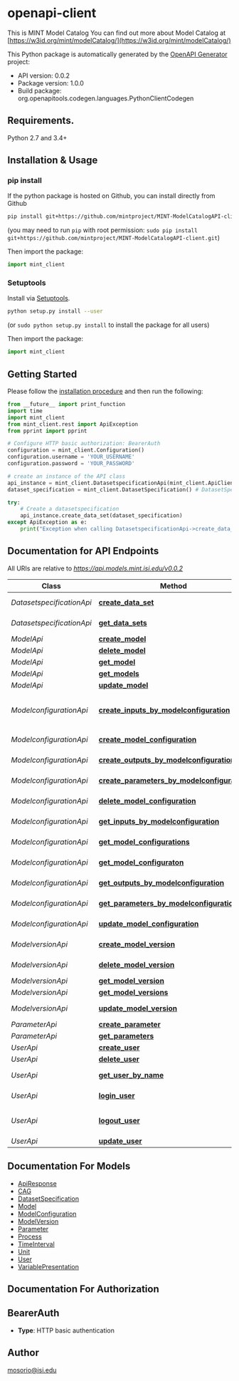 # openapi-client
This is MINT Model Catalog You can find out more about     Model Catalog at [https://w3id.org/mint/modelCatalog/](https://w3id.org/mint/modelCatalog/)

This Python package is automatically generated by the [OpenAPI Generator](https://openapi-generator.tech) project:

- API version: 0.0.2
- Package version: 1.0.0
- Build package: org.openapitools.codegen.languages.PythonClientCodegen

## Requirements.

Python 2.7 and 3.4+

## Installation & Usage
### pip install

If the python package is hosted on Github, you can install directly from Github

```sh
pip install git+https://github.com/mintproject/MINT-ModelCatalogAPI-client.git
```
(you may need to run `pip` with root permission: `sudo pip install git+https://github.com/mintproject/MINT-ModelCatalogAPI-client.git`)

Then import the package:
```python
import mint_client 
```

### Setuptools

Install via [Setuptools](http://pypi.python.org/pypi/setuptools).

```sh
python setup.py install --user
```
(or `sudo python setup.py install` to install the package for all users)

Then import the package:
```python
import mint_client 
```

## Getting Started

Please follow the [installation procedure](#installation--usage) and then run the following:

```python
from __future__ import print_function
import time
import mint_client 
from mint_client.rest import ApiException
from pprint import pprint

# Configure HTTP basic authorization: BearerAuth
configuration = mint_client.Configuration()
configuration.username = 'YOUR_USERNAME'
configuration.password = 'YOUR_PASSWORD'

# create an instance of the API class
api_instance = mint_client.DatasetspecificationApi(mint_client.ApiClient(configuration))
dataset_specification = mint_client.DatasetSpecification() # DatasetSpecification | A new `datasetspecification` to be created.

try:
    # Create a datasetspecification
    api_instance.create_data_set(dataset_specification)
except ApiException as e:
    print("Exception when calling DatasetspecificationApi->create_data_set: %s\n" % e)

```

## Documentation for API Endpoints

All URIs are relative to *https://api.models.mint.isi.edu/v0.0.2*

Class | Method | HTTP request | Description
------------ | ------------- | ------------- | -------------
*DatasetspecificationApi* | [**create_data_set**](docs/DatasetspecificationApi.md#create_data_set) | **POST** /datasetspecifications | Create a datasetspecification
*DatasetspecificationApi* | [**get_data_sets**](docs/DatasetspecificationApi.md#get_data_sets) | **GET** /datasetspecifications | List All datasetspecifications
*ModelApi* | [**create_model**](docs/ModelApi.md#create_model) | **POST** /models | Create a model
*ModelApi* | [**delete_model**](docs/ModelApi.md#delete_model) | **DELETE** /model/{id} | Delete a Model
*ModelApi* | [**get_model**](docs/ModelApi.md#get_model) | **GET** /model/{id} | Get a Model
*ModelApi* | [**get_models**](docs/ModelApi.md#get_models) | **GET** /models | List All models
*ModelApi* | [**update_model**](docs/ModelApi.md#update_model) | **PUT** /model/{id} | Update a Model
*ModelconfigurationApi* | [**create_inputs_by_modelconfiguration**](docs/ModelconfigurationApi.md#create_inputs_by_modelconfiguration) | **POST** /modelconfiguration/{id}/inputs | Creates a new instance of a &#x60;DatasetSpecification&#x60; related as Input.
*ModelconfigurationApi* | [**create_model_configuration**](docs/ModelconfigurationApi.md#create_model_configuration) | **POST** /modelconfigurations | Create a model configuration
*ModelconfigurationApi* | [**create_outputs_by_modelconfiguration**](docs/ModelconfigurationApi.md#create_outputs_by_modelconfiguration) | **POST** /modelconfiguration/{id}/outputs | Create the output of a model configuration
*ModelconfigurationApi* | [**create_parameters_by_modelconfiguration**](docs/ModelconfigurationApi.md#create_parameters_by_modelconfiguration) | **POST** /modelconfiguration/{id}/parameters | Create the inputs of a model configuration
*ModelconfigurationApi* | [**delete_model_configuration**](docs/ModelconfigurationApi.md#delete_model_configuration) | **DELETE** /modelconfiguration/{id} | Delete a ModelConfiguration
*ModelconfigurationApi* | [**get_inputs_by_modelconfiguration**](docs/ModelconfigurationApi.md#get_inputs_by_modelconfiguration) | **GET** /modelconfiguration/{id}/inputs | Get the inputs of a model configuration
*ModelconfigurationApi* | [**get_model_configurations**](docs/ModelconfigurationApi.md#get_model_configurations) | **GET** /modelconfigurations | List modelconfiguration
*ModelconfigurationApi* | [**get_model_configuraton**](docs/ModelconfigurationApi.md#get_model_configuraton) | **GET** /modelconfiguration/{id} | Get modelconfiguration
*ModelconfigurationApi* | [**get_outputs_by_modelconfiguration**](docs/ModelconfigurationApi.md#get_outputs_by_modelconfiguration) | **GET** /modelconfiguration/{id}/outputs | Get the outputs of a model configuration
*ModelconfigurationApi* | [**get_parameters_by_modelconfiguration**](docs/ModelconfigurationApi.md#get_parameters_by_modelconfiguration) | **GET** /modelconfiguration/{id}/parameters | Get the parameters of a model configuration
*ModelconfigurationApi* | [**update_model_configuration**](docs/ModelconfigurationApi.md#update_model_configuration) | **PUT** /modelconfiguration/{id} | Update model configuration
*ModelversionApi* | [**create_model_version**](docs/ModelversionApi.md#create_model_version) | **POST** /modelversions | Create a ModelVersion
*ModelversionApi* | [**delete_model_version**](docs/ModelversionApi.md#delete_model_version) | **DELETE** /modelversion/{id} | Delete a ModelVersion
*ModelversionApi* | [**get_model_version**](docs/ModelversionApi.md#get_model_version) | **GET** /modelversion/{id} | Get a ModelVersion
*ModelversionApi* | [**get_model_versions**](docs/ModelversionApi.md#get_model_versions) | **GET** /modelversions | List All ModelVersions
*ModelversionApi* | [**update_model_version**](docs/ModelversionApi.md#update_model_version) | **PUT** /modelversion/{id} | Update a ModelVersion
*ParameterApi* | [**create_parameter**](docs/ParameterApi.md#create_parameter) | **POST** /parameters | Create a Parameter
*ParameterApi* | [**get_parameters**](docs/ParameterApi.md#get_parameters) | **GET** /parameters | List All Parameters
*UserApi* | [**create_user**](docs/UserApi.md#create_user) | **POST** /user | Create user
*UserApi* | [**delete_user**](docs/UserApi.md#delete_user) | **DELETE** /user/{username} | Delete user
*UserApi* | [**get_user_by_name**](docs/UserApi.md#get_user_by_name) | **GET** /user/{username} | Get user by user name
*UserApi* | [**login_user**](docs/UserApi.md#login_user) | **GET** /user/login | Logs user into the system
*UserApi* | [**logout_user**](docs/UserApi.md#logout_user) | **GET** /user/logout | Logs out current logged in user session
*UserApi* | [**update_user**](docs/UserApi.md#update_user) | **PUT** /user/{username} | Updated user


## Documentation For Models

 - [ApiResponse](docs/ApiResponse.md)
 - [CAG](docs/CAG.md)
 - [DatasetSpecification](docs/DatasetSpecification.md)
 - [Model](docs/Model.md)
 - [ModelConfiguration](docs/ModelConfiguration.md)
 - [ModelVersion](docs/ModelVersion.md)
 - [Parameter](docs/Parameter.md)
 - [Process](docs/Process.md)
 - [TimeInterval](docs/TimeInterval.md)
 - [Unit](docs/Unit.md)
 - [User](docs/User.md)
 - [VariablePresentation](docs/VariablePresentation.md)


## Documentation For Authorization


## BearerAuth

- **Type**: HTTP basic authentication


## Author

mosorio@isi.edu


